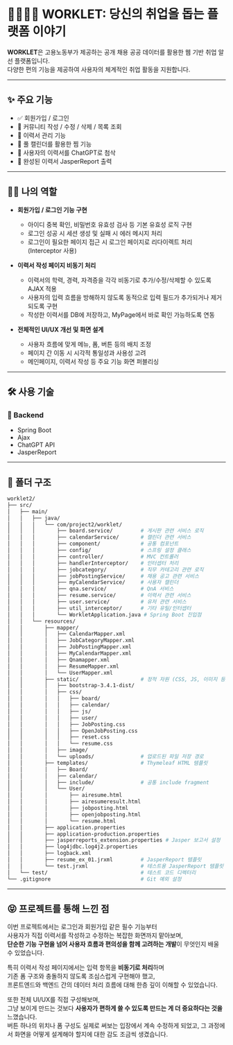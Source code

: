 # 👨‍👩‍👧‍👦 WORKLET: 당신의 취업을 돕는 플랫폼 이야기

**WORKLET**은 고용노동부가 제공하는 공개 채용 공공 데이터를 활용한 웹 기반 취업 알선 플랫폼입니다.  
다양한 편의 기능을 제공하여 사용자의 체계적인 취업 활동을 지원합니다.

---

## ✨ 주요 기능

- ✅ 회원가입 / 로그인  
- 📝 커뮤니티 작성 / 수정 / 삭제 / 목록 조회  
- 🪪 이력서 관리 기능  
- 📅 풀 캘린더를 활용한 찜 기능  
- 🤖 사용자의 이력서를 ChatGPT로 첨삭  
- 📂 완성된 이력서 JasperReport 출력  

---

## 🧑‍💻 나의 역할

- **회원가입 / 로그인 기능 구현**
  - 아이디 중복 확인, 비밀번호 유효성 검사 등 기본 유효성 로직 구현
  - 로그인 성공 시 세션 생성 및 실패 시 에러 메시지 처리
  - 로그인이 필요한 페이지 접근 시 로그인 페이지로 리다이렉트 처리 (Interceptor 사용)

- **이력서 작성 페이지 비동기 처리**
  - 이력서의 학력, 경력, 자격증을 각각 비동기로 추가/수정/삭제할 수 있도록 AJAX 적용
  - 사용자의 입력 흐름을 방해하지 않도록 동적으로 입력 필드가 추가되거나 제거되도록 구현
  - 작성한 이력서를 DB에 저장하고, MyPage에서 바로 확인 가능하도록 연동

- **전체적인 UI/UX 개선 및 화면 설계**
  - 사용자 흐름에 맞게 메뉴, 폼, 버튼 등의 배치 조정
  - 페이지 간 이동 시 시각적 통일성과 사용성 고려
  - 메인페이지, 이력서 작성 등 주요 기능 화면 퍼블리싱


---

## 🛠 사용 기술

### 🔸 Backend
- Spring Boot
- Ajax
- ChatGPT API
- JasperReport

---

## 📁 폴더 구조

```bash
worklet2/
├── src/
│   ├── main/
│   │   ├── java/
│   │   │   └── com/project2/worklet/
│   │   │       ├── board.service/         # 게시판 관련 서비스 로직
│   │   │       ├── calendarService/       # 캘린더 관련 서비스
│   │   │       ├── component/             # 공통 컴포넌트
│   │   │       ├── config/                # 스프링 설정 클래스
│   │   │       ├── controller/            # MVC 컨트롤러
│   │   │       ├── handlerInterceptor/    # 인터셉터 처리
│   │   │       ├── jobcategory/           # 직무 카테고리 관련 로직
│   │   │       ├── jobPostingService/     # 채용 공고 관련 서비스
│   │   │       ├── myCalendarService/     # 사용자 캘린더
│   │   │       ├── qna.service/           # QnA 서비스
│   │   │       ├── resume.service/        # 이력서 관련 서비스
│   │   │       ├── user.service/          # 유저 관련 서비스
│   │   │       ├── util_interceptor/      # 기타 유틸/인터셉터
│   │   │       └── WorkletApplication.java # Spring Boot 진입점
│   │   └── resources/
│   │       ├── mapper/                   
│   │       │   ├── CalendarMapper.xml
│   │       │   ├── JobCategoryMapper.xml
│   │       │   ├── JobPostingMapper.xml
│   │       │   ├── MyCalendarMapper.xml
│   │       │   ├── Qnamapper.xml
│   │       │   ├── ResumeMapper.xml
│   │       │   └── UserMapper.xml
│   │       ├── static/                    # 정적 자원 (CSS, JS, 이미지 등)
│   │       │   ├── bootstrap-3.4.1-dist/ 
│   │       │   ├── css/
│   │       │   │   ├── board/
│   │       │   │   ├── calendar/
│   │       │   │   ├── js/
│   │       │   │   ├── user/
│   │       │   │   ├── JobPosting.css
│   │       │   │   ├── OpenJobPosting.css
│   │       │   │   ├── reset.css
│   │       │   │   └── resume.css
│   │       │   ├── image/                 
│   │       │   └── uploads/               # 업로드된 파일 저장 경로
│   │       ├── templates/                 # Thymeleaf HTML 템플릿
│   │       │   ├── Board/
│   │       │   ├── calendar/
│   │       │   ├── include/               # 공통 include fragment
│   │       │   └── User/
│   │       │       ├── airesume.html
│   │       │       ├── airesumeresult.html
│   │       │       ├── jobposting.html
│   │       │       ├── openjobposting.html
│   │       │       └── resume.html
│   │       ├── application.properties     
│   │       ├── application-production.properties
│   │       ├── jasperreports_extension.properties # Jasper 보고서 설정
│   │       ├── log4jdbc.log4j2.properties 
│   │       ├── logback.xml                
│   │       ├── resume_ex_01.jrxml         # JasperReport 템플릿
│   │       └── test.jrxml                 # 테스트용 JasperReport 템플릿
│   └── test/                              # 테스트 코드 디렉터리
└── .gitignore                             # Git 예외 설정
```
---

## 😝 프로젝트를 통해 느낀 점

이번 프로젝트에서는 로그인과 회원가입 같은 필수 기능부터  
사용자가 직접 이력서를 작성하고 수정하는 복잡한 화면까지 맡아보며,  
**단순한 기능 구현을 넘어 사용자 흐름과 편의성을 함께 고려하는 개발**이 무엇인지 배울 수 있었습니다.

특히 이력서 작성 페이지에서는 입력 항목을 **비동기로 처리**하며  
기존 폼 구조와 충돌하지 않도록 조심스럽게 구현해야 했고,  
프론트엔드와 백엔드 간의 데이터 처리 흐름에 대해 한층 깊이 이해할 수 있었습니다.

또한 전체 UI/UX를 직접 구성해보며,  
그냥 보이게 만드는 것보다 **사용자가 편하게 쓸 수 있도록 만드는 게 더 중요하다는 것을** 느꼈습니다.  
버튼 하나의 위치나 폼 구성도 실제로 써보는 입장에서 계속 수정하게 되었고, 그 과정에서 화면을 어떻게 설계해야 할지에 대한 감도 조금씩 생겼습니다.



